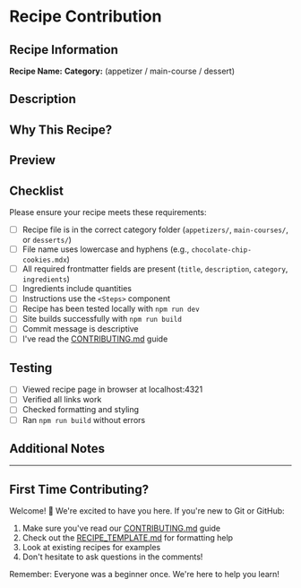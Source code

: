 # Recipe Contribution

## Recipe Information

**Recipe Name:**
**Category:** (appetizer / main-course / dessert)

## Description

<!-- Provide a brief description of your recipe (2-3 sentences) -->


## Why This Recipe?

<!-- Tell us why you wanted to share this recipe! Is it a family favorite? A cultural dish? Something you invented? -->


## Preview

<!-- Optional: Add a photo of your dish if you have one! You can drag and drop images here -->


## Checklist

Please ensure your recipe meets these requirements:

- [ ] Recipe file is in the correct category folder (`appetizers/`, `main-courses/`, or `desserts/`)
- [ ] File name uses lowercase and hyphens (e.g., `chocolate-chip-cookies.mdx`)
- [ ] All required frontmatter fields are present (`title`, `description`, `category`, `ingredients`)
- [ ] Ingredients include quantities
- [ ] Instructions use the `<Steps>` component
- [ ] Recipe has been tested locally with `npm run dev`
- [ ] Site builds successfully with `npm run build`
- [ ] Commit message is descriptive
- [ ] I've read the [CONTRIBUTING.md](../CONTRIBUTING.md) guide

## Testing

<!-- Tell us how you tested this contribution -->

- [ ] Viewed recipe page in browser at localhost:4321
- [ ] Verified all links work
- [ ] Checked formatting and styling
- [ ] Ran `npm run build` without errors

## Additional Notes

<!-- Any other information you'd like to share? Dietary restrictions? Possible variations? -->


---

## First Time Contributing?

Welcome! 🎉 We're excited to have you here. If you're new to Git or GitHub:

1. Make sure you've read our [CONTRIBUTING.md](../CONTRIBUTING.md) guide
2. Check out the [RECIPE_TEMPLATE.md](../RECIPE_TEMPLATE.md) for formatting help
3. Look at existing recipes for examples
4. Don't hesitate to ask questions in the comments!

Remember: Everyone was a beginner once. We're here to help you learn!

